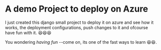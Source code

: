 # A demo Project to deploy on Azure

I just created this django small project to deploy it on azure and see how it works, the deployment configurations, push changes to it and ofcourse have fun with it. 😆😆😆

You wondering *having fun* --come on, its one of the fast ways to learn 😆😆.
